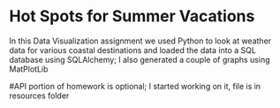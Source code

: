 # Hot Spots for Summer Vacations
In this Data Visualization assignment we used Python to look at weather data for various coastal destinations and loaded the data into a SQL database using SQLAlchemy; I also generated a couple of graphs using MatPlotLib


#API portion of homework is optional; I started working on it, file is in resources folder
